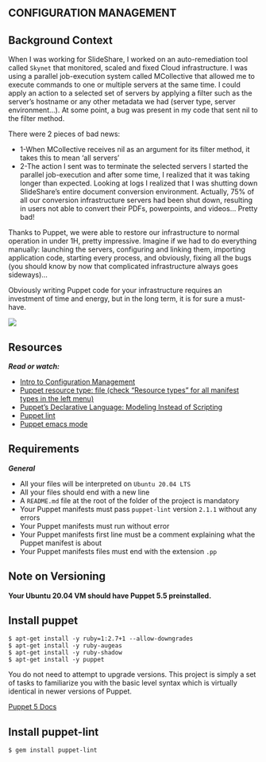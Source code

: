 ## CONFIGURATION MANAGEMENT

## Background Context


When I was working for SlideShare, I worked on an auto-remediation tool called ```Skynet``` that monitored, scaled and fixed Cloud infrastructure. I was using a parallel job-execution system called MCollective that allowed me to execute commands to one or multiple servers at the same time. I could apply an action to a selected set of servers by applying a filter such as the server’s hostname or any other metadata we had (server type, server environment…). At some point, a bug was present in my code that sent nil to the filter method.

There were 2 pieces of bad news:

   * 1-When MCollective receives nil as an argument for its filter method, it takes this to mean ‘all servers’
   * 2-The action I sent was to terminate the selected servers
I started the parallel job-execution and after some time, I realized that it was taking longer than expected. Looking at logs I realized that I was shutting down SlideShare’s entire document conversion environment. Actually, 75% of all our conversion infrastructure servers had been shut down, resulting in users not able to convert their PDFs, powerpoints, and videos… Pretty bad!

Thanks to Puppet, we were able to restore our infrastructure to normal operation in under 1H, pretty impressive. Imagine if we had to do everything manually: launching the servers, configuring and linking them, importing application code, starting every process, and obviously, fixing all the bugs (you should know by now that complicated infrastructure always goes sideways)…

Obviously writing Puppet code for your infrastructure requires an investment of time and energy, but in the long term, it is for sure a must-have.


<p>
 <img src=" https://twitter.com/devopsreact/status/836971570136375296">
</p>

## Resources

***Read or watch:***

+ [Intro to Configuration Management](https://www.digitalocean.com/community/tutorials/an-introduction-to-configuration-management)
+ [Puppet resource type: file (check “Resource types” for all manifest types in the left menu)](https://www.puppet.com/docs/puppet/5.5/types/file.html)
+ [Puppet’s Declarative Language: Modeling Instead of Scripting](https://www.puppet.com/blog)
+ [Puppet lint](http://puppet-lint.com/)
+ [Puppet emacs mode](https://github.com/voxpupuli/puppet-mode)

## Requirements

***General***

+ All your files will be interpreted on ```Ubuntu 20.04 LTS```
+ All your files should end with a new line
+ A ```README.md``` file at the root of the folder of the project is mandatory
+ Your Puppet manifests must pass ```puppet-lint``` version ```2.1.1``` without any errors
+ Your Puppet manifests must run without error
+ Your Puppet manifests first line must be a comment explaining what the Puppet manifest is about
+ Your Puppet manifests files must end with the extension ```.pp```

## Note on Versioning 

**Your Ubuntu 20.04 VM should have Puppet 5.5 preinstalled.**

## Install puppet

```
$ apt-get install -y ruby=1:2.7+1 --allow-downgrades
$ apt-get install -y ruby-augeas
$ apt-get install -y ruby-shadow
$ apt-get install -y puppet

```

You do not need to attempt to upgrade versions. This project is simply a set of tasks to familiarize you with the basic level syntax which is virtually identical in newer versions of Puppet.

[Puppet 5 Docs]()

## Install puppet-lint

```
$ gem install puppet-lint
```
